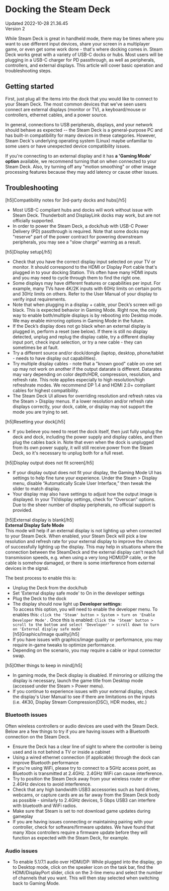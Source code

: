 # Docking the Steam Deck
Updated 2022-10-28 21.36.45  
Version 2  

While Steam Deck is great in handheld mode, there may be times where you want to use different input devices, share your screen in a multiplayer game, or even get some work done - that's where docking comes in. Steam Deck works great with a variety of USB-C docks or hubs. Most users will be plugging in a USB-C charger for PD passthrough, as well as peripherals, controllers, and external displays. This article will cover basic operation and troubleshooting steps.   
  
## Getting started
  
First, just plug all the items into the dock that you would like to connect to your Steam Deck. The most common devices that we've seen users connect are external displays (monitor or TV), a keyboard/mouse or controllers, ethernet cables, and a power source.   
  
In general, connections to USB peripherals, displays, and your network should behave as expected -- the Steam Deck is a general-purpose PC and has built-in compatibility for many devices in these categories. However, Steam Deck's underlying operating system (Linux) maybe unfamiliar to some users or have unexpected device compatibility issues.   
  
If you're connecting to an external display and it has **a 'Gaming Mode' option** available, we recommend turning that on when connected to your Steam Deck. Also, try turning off any "motion smoothing" or other image processing features because they may add latency or cause other issues.  
  
## Troubleshooting
  
  
[h5]Compatibility notes for 3rd-party docks and hubs[/h5]  
* Most USB-C compliant hubs and docks will work without issue with Steam Deck. Thunderbolt and DisplayLink docks may work, but are not officially supported.
* In order to power the Steam Deck, a dock/hub with USB-C Power Delivery (PD) passthrough is required. Note that some docks may "reserve" part of the power contract for powering downstream peripherals, you may see a "slow charge" warning as a result.
  
[h5]Display setup[/h5]  
* Check that you have the correct display input selected on your TV or monitor. It should correspond to the HDMI or Display Port cable that's plugged in to your docking Station. TVs often have many HDMI inputs and you may need to cycle through them to find the right one.
* Some displays may have different features or capabilities per input. For example, many TVs have 4K/2K inputs with 60Hz limits on certain ports and 30Hz limits on others. Refer to the User Manual of your display to verify input requirements.
* Note that when plugging in a display + cable, your Deck’s screen will go black. This is expected behavior in Gaming Mode. Right now, the only way to enable both/multiple displays is by rebooting into Desktop mode. We may enable mirroring options in Gaming Mode in the future.
* If the Deck’s display does not go black when an external display is plugged in, perform a reset (see below). If there is still no display detected, unplug and replug the display cable, try a different display input port, check input selection, or try a new cable - they can sometimes be at fault.
* Try a different source and/or dock/dongle (laptop, desktop, phone/tablet - needs to have display out capabilities).
* Try multiple display cables - note that a "known good" cable on one set up may not work on another if the output datarate is different. Datarates may vary depending on color depth/HDR, compression, resolution, and refresh rate. This note applies especially to high resolution/high refreshrate modes. We recommend DP 1.4 and HDMI 2.0+ compliant cables for highest compatibility.
* The Steam Deck UI allows for overriding resolution and refresh rates via the Steam > Display menus. If a lower resolution and/or refresh rate displays correctly, your dock, cable, or display may not support the mode you are trying to set.
  
[h5]Resetting your dock[/h5]  
* If you believe you need to reset the dock itself, then just fully unplug the deck and dock, including the power supply and display cables, and then plug the cables back in. Note that even when the dock is unplugged from its own power supply, it will still receive power from the Steam Deck, so it's necessary to unplug both for a full reset.
  
[h5]Display output does not fit screen[/h5]  
* If your display output does not fit your display, the Gaming Mode UI has settings to help fine tune your experience. Under the Steam > Display menu, disable “Automatically Scale User Interface,” then tweak the slider to match display.
* Your display may also have settings to adjust how the output image is displayed. In your TV/display settings, check for “Overscan” options. Due to the sheer number of display peripherals, no official support is provided.
  
[h5]External display is blank[/h5]  
**External Display Safe Mode**  
This mode will help if an external display is not lighting up when connected to your Steam Deck. When enabled, your Steam Deck will pick a low resolution and refresh rate for your external display to improve the chances of successfully lighting up the display. This may help in situations where the connection between the SteamDeck and the external display can't reach full transmission speeds, e.g. when using a very long HDMI/DP cable, or the cable is somehow damaged, or there is some interference from external devices in the signal.  
  
 The best process to enable this is:  
  
* Unplug the Deck from the dock/hub
* Set 'External display safe mode' to On in the developer settings
* Plug the Deck to the dock
* The display should now light up
  **Developer settings:**  
 To access this option, you will need to enable the developer menu.  To enables this: `click the 'Steam' button > System > turn on 'Enable Developer Mode'.` Once this is enabled: `Click the 'Steam' button > scroll to the bottom and select 'Developer' > scroll down to turn on 'External display safe mode'`  
[h5]Graphics/Image quality[/h5]  
*  If you have issues with graphics/image quality or performance, you may require in-game tweaks to optimize performance.
*  Depending on the scenario, you may require a cable or input connector swap.
  
[h5]Other things to keep in mind[/h5]  
* In gaming mode, the Deck display is disabled. If mirroring or utilizing the display is necessary, launch the game title from Desktop mode (accessed under the Steam > Power menu).
* If you continue to experience issues with your external display, check the display's User Manual to see if there are limitations on the inputs (i.e. 4K30, Display Stream Compression(DSC), HDR modes, etc.)
  
  
### Bluetooth issues
  
Often wireless controllers or audio devices are used with the Steam Deck.  Below are a few things to try if you are having issues with a Bluetooth connection on the Steam Deck. 
* Ensure the Deck has a clear line of sight to where the controller is being used and is not behind a TV or inside a cabinet
* Using a wired ethernet connection (if applicable) through the dock can improve Bluetooth performance
* If you're using WiFi, please try to connect to a 5GHz access point, as Bluetooth is transmitted at 2.4GHz. 2.4GHz WiFi can cause interference.
* Try to position the Steam Deck away from your wireless router or other 2.4GHz devices to avoid interference.
* Check that any high bandwidth USB3 accessories such as hard drives, webcams, or capture cards are as far away from the Steam Deck body as possible - similarly to 2.4GHz devices, 5 Gbps USB3 can interfere with bluetooth and WiFi radios.
* Make sure that Steam is set to not download game updates during gameplay
* If you are having issues connecting or maintaining pairing with your controller, check for software/firmware updates. We have found that many Xbox controllers require a firmware update before they will function as expected with the Steam Deck, for example.
  
  
### Audio issues
    
* To enable 5.1/7.1 audio over HDMI/DP: While plugged into the display, go to Desktop mode, click on the speaker icon on the task bar, find the HDMI/DisplayPort  slider, click on the 3-line menu and select the number of channels that you want. This will then stay selected when switching back to Gaming Mode.